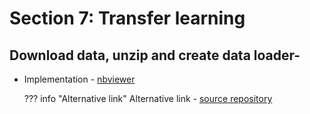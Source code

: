 # Section 7: Transfer learning

## Download data, unzip and create data loader-

* Implementation - [nbviewer](http://nbviewer.org/github/c17hawke/Pytorch-basics/blob/main/codebase/07.01_Transfer_learning_Download_data_create_dataloader.ipynb?flush_cache=true)

    ??? info "Alternative link"
        Alternative link - [source repository](https://github.com/c17hawke/Pytorch-basics/blob/main/codebase/07.01_Transfer_learning_Download_data_create_dataloader.ipynb)

